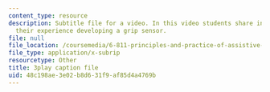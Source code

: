 ```yaml
---
content_type: resource
description: Subtitle file for a video. In this video students share insights about
  their experience developing a grip sensor.
file: null
file_location: /coursemedia/6-811-principles-and-practice-of-assistive-technology-fall-2014/48c198ae3e02b8d631f9af85d4a4769b_9r3067S3Dm0.srt
file_type: application/x-subrip
resourcetype: Other
title: 3play caption file
uid: 48c198ae-3e02-b8d6-31f9-af85d4a4769b
---
```

